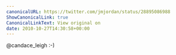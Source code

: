 ```yaml
---
canonicalURL: https://twitter.com/jmjordan/status/28895086988
ShowCanonicalLink: true
CanonicalLinkText: View original on
date: 2010-10-27T14:30:58+00:00
---
```

@candace_leigh :-)